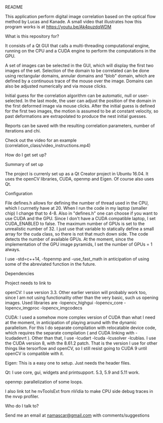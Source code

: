 README

This application perform digital image correlation based on the optical flow method by Lucas and Kanade. A small video 
that illustrates how this program works is at https://youtu.be/Ak4puzdqWDM

What is this repository for?

It consists of a Qt GUI that calls a multi-threading computational engine, running on the CPU and a CUDA engine to perform the computations in the GPU.

A set of images can be selected in the GUI, which will display the first two images of the set. Selection of the domain to be correlated can be done using rectangular domains, annular domains and "blob" domain, which are defined by a continuous trace of the mouse over the image. Domains can also be adjusted numerically and via mouse clicks.

Initial guess for the correlation algorithm can be automatic, null or user-selected. In the last mode, the user can adjust the position of the domain in the first deformed image via mouse clicks. After the initial guess is defined for the first two images, the motion is assumed to be at constant velocity, so past deformations are extrapolated to produce the nest initial guesses.

Reports can be saved with the resulting correlation parameters, number of iterations and chi.

Check out the video for an example (correlation_class/video_instructions.mp4)

How do I get set up?

Summary of set up

The project is currenly set up as a Qt Creator project in Ubuntu 16.04. It uses the openCV libraries, CUDA, openmp and Eigen. Of course also uses Qt.

Configuration

File defines.h allows for defining the number of thread used in the CPU, which I currnetly have at 20. When I run the code in my laptop (smaller chip) I change that to 4-8. Also in "defines.h" one can choose if you want to use CUDA and the GPU. Since I don't have a CUDA compatible laptop, I set CUDA_ENABLED to false. The maximum number of GPUs is set to the unrealistic number of 32. I just use that variable to statically define a small array for the cuda class, so there is not that much down side. The code detects the number of available GPUs. At the moment, since the implementation of the GPU image pyramids, I set the number of GPUs = 1 always.

I use -std=c++14, -fopenmp and -use_fast_math in anticipation of using some of the abreviated function in the future.

Dependencies

Project needs to link to

openCV: I use version 3.3. Other earlier version will probably work too, since I am not using functionality other than the very basic, such us opening images. Used libraries are -lopencv_highgui -lopencv_core -lopencv_imgproc -lopencv_imgcodecs

CUDA: I used a somehow more complex version of CUDA than what I need at the moment, in anticipation of playing around with the dynamic parallelism. For this I do separate compilation with relocatable device code, which requires the separate compilation ( and CUDA linking with -lcudadevrt ). Other than that, I use -lcudart -lcuda -lcusolver -lcublas. I use the CUDA version 8, with the 8.61.2 patch. That is the version I use for other things like tersorflow and openCV, so I still resist going to CUDA 9 until openCV is compatible with it.

Eigen: This is a easy one to setup. Just needs the header files.

Qt: I use core, gui, widgets and printsupport. 5.3, 5.9 and 5.11 work.

openmp: parallelization of some loops.

I also link tot he nvToolsExt from nVidia to make CPU side debug traces in the nvvp profiler.

Who do I talk to?

Send me an email at namascar@gmail.com with comments/suggestions


